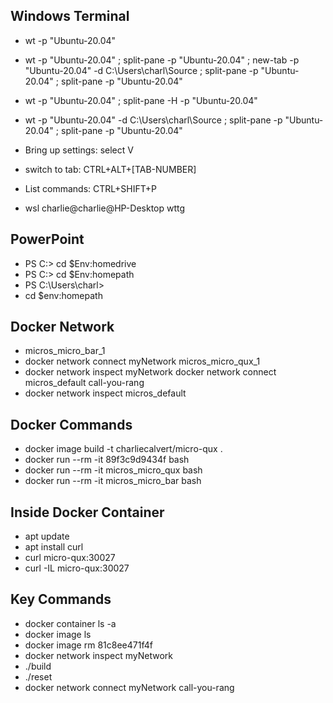 ## Windows Terminal

- wt -p "Ubuntu-20.04"
- wt -p "Ubuntu-20.04" ; split-pane -p "Ubuntu-20.04" ; new-tab -p "Ubuntu-20.04" -d C:\Users\charl\Source ; split-pane -p "Ubuntu-20.04" ; split-pane -p "Ubuntu-20.04"
- wt -p "Ubuntu-20.04" ; split-pane -H -p "Ubuntu-20.04" 
- wt -p "Ubuntu-20.04" -d C:\Users\charl\Source ; split-pane -p "Ubuntu-20.04" ; split-pane -p "Ubuntu-20.04"

- Bring up settings: select V
- switch to tab: CTRL+ALT+[TAB-NUMBER]
- List commands: CTRL+SHIFT+P
- wsl charlie@charlie@HP-Desktop wttg

## PowerPoint 

- PS C:\> cd $Env:homedrive
- PS C:\> cd $Env:homepath
- PS C:\Users\charl>
- cd $env:homepath

## Docker Network 

- micros_micro_bar_1
- docker network connect myNetwork micros_micro_qux_1
- docker network inspect myNetwork
 docker network connect micros_default call-you-rang
- docker network inspect micros_default

## Docker Commands 

- docker image build -t charliecalvert/micro-qux .
- docker run --rm -it 89f3c9d9434f bash
- docker run --rm -it micros_micro_qux bash
- docker run --rm -it micros_micro_bar bash


## Inside Docker Container

- apt update
- apt install curl
- curl micro-qux:30027
- curl -IL micro-qux:30027

## Key Commands

- docker container ls -a
- docker image ls
- docker image rm 81c8ee471f4f
- docker network inspect myNetwork
- ./build
- ./reset
- docker network connect myNetwork call-you-rang
